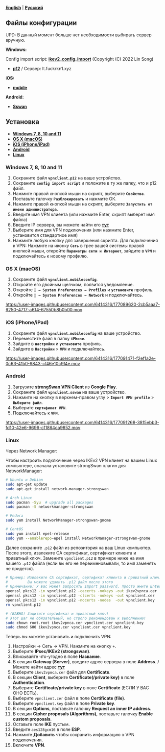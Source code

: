 [**English**](README.md) | [**Русский**](README-ru.md)

## Файлы конфигурации

UPD: В данный момент больше нет необходимости выбирать сервер вручную.

**Windows:**

Config import script: [**ikev2_config_import**](/client-conf/ikev2_config_import.cmd) (Copyright (C) 2022 Lin Song)
- [**p12**](/client-conf/vpnclient.p12) / Сервер: lt.fuckrkn1.xyz

**iOS:**
- [**mobile**](/client-conf/vpnclient.mobileconfig)

**Android:**
- [**Sswan**](/client-conf/vpnclient.sswan)


## Установка

* [**Windows 7, 8, 10 and 11**](#windows-7-8-10-and-11)
* [**OS X (macOS)**](#os-x-macos)
* [**iOS (iPhone/iPad)**](#ios-iphoneipad)
* [**Android**](#android)
* [**Linux**](#linux)

### Windows 7, 8, 10 and 11
1. Сохраните файл **``vpnclient.p12``** на ваше устройство.
2. Сохраните **``config import script``** и положите в ту же папку, что и p12 файл.
3. Нажмите правой кнопкой мыши на скрипт, выберите **``Свойства``**. Поставьте галочку **``Разблокировать``** и нажмите ОК.
4. Нажмите правой кнопкой мыши на скрипт, выберите **``Запустить от имени администратора``**.
5. Введите имя VPN клиента (или нажмите Enter, скрипт выберет имя файла)
6. Введите IP сервера, вы можете найти его [**тут**](#файлы-конфигурации)
7. Выберите имя для VPN подключения (или нажмите Enter, установится стандартное имя)
8. Нажмите любую кнопку для завершения скрипта.
Для подключения к VPN: Нажмите на иконку **``Сеть``** в трее вашей системы правой кнопкой мыши, откройте **``Параметры сети и Интернет``**, зайдите в **``VPN``** и подключайтесь к новому профилю.

### OS X (macOS)
1. Сохраните файл **``vpnclient.mobileconfig``**.
2. Откройте его двойным щелчком, появится уведомление.
3. Откройте **`` → System Preferences → Profiles``** и **``установите``** профиль.
4. Откройте **`` → System Preferences → Network``** и подключайтесь.


https://user-images.githubusercontent.com/6414316/177089620-2cb5aaa7-6250-4717-a614-67550b8b0b00.mov


### iOS (iPhone/iPad)
1. Сохраните файл **``vpnclient.mobileconfig``** на ваше устройство.
2. Переместите файл в папку **``iPhone``**.
3. Зайдите в **``настройки``** и **``установите``** профиль.
4. Зайдите в **``Настройки``** > **``VPN``** и подключайтесь.


https://user-images.githubusercontent.com/6414316/177091471-f2ef1a2e-0c63-41b0-9843-cf46e10c9f4e.mov


### Android
1. Загрузите [**strongSwan VPN Client**](https://play.google.com/store/apps/details?id=org.strongswan.android) из **Google Play**.
2. Сохраните файл **``vpnclient.sswan``** на ваше устройство.
3. Нажмите на кнопку в верхнем-правом углу > **``Import VPN profile``** > **``Выберите файл``**.
4. Выберите **``сертификат VPN``**.
5. Подключайтесь к **``VPN``**.


https://user-images.githubusercontent.com/6414316/177091268-3815ebb3-fd10-42e6-9699-c11864ca9852.mov



### Linux

Через Network Manager:

Чтобы настроить подключение через IKEv2 VPN клиент на вашем Linux компьютере, сначала установите strongSwan плагин для NetworkManager:

```bash
# Ubuntu и Debian
sudo apt-get update
sudo apt-get install network-manager-strongswan

# Arch Linux
sudo pacman -Syu  # upgrade all packages
sudo pacman -S networkmanager-strongswan

# Fedora
sudo yum install NetworkManager-strongswan-gnome

# CentOS
sudo yum install epel-release
sudo yum --enablerepo=epel install NetworkManager-strongswan-gnome
```

Далее сохраните `.p12` файл из репозитория на ваш Linux компьютер. После этого, извлеките CA сертификат, сертификат клиента и приватный ключ. Замените `vpnclient.p12` в примере ниже на имя вашего `.p12` файла (если вы его не переименовывали, то имя заменять не придется).

```bash
# Пример: Извлеките CA сертификат, сертификат клиента и приватный ключ.
#         Вы можете удалить .p12 файл после этого
# Примечание: У вас может запросить Import password, просто жмите Enter.
openssl pkcs12 -in vpnclient.p12 -cacerts -nokeys -out ikev2vpnca.cer
openssl pkcs12 -in vpnclient.p12 -clcerts -nokeys -out vpnclient.cer
openssl pkcs12 -in vpnclient.p12 -nocerts -nodes  -out vpnclient.key
rm vpnclient.p12

# (ВАЖНО) Защитите сертификат и приватный ключ!
# Этот шаг не обязательный, но строго рекомендован к выполнению!
sudo chown root.root ikev2vpnca.cer vpnclient.cer vpnclient.key
sudo chmod 600 ikev2vpnca.cer vpnclient.cer vpnclient.key
```

Теперь вы можете установить и подключить VPN:

1. Настройки -> Сеть -> VPN. Нажмите на кнопку `+`.
1. Выберите **IPsec/IKEv2 (strongswan)**.
1. Вписывайте что-угодно в поле **Название**.
1. В секции **Gateway (Server)**, введите адрес сервера в поле **Address**. / Можете найти адрес  [**тут**](#файлы-конфигурации)
1. Выберите `ikev2vpnca.cer` файл для **Certificate**.
1. В секции **Client**, выберите **Certificate(/private key)** в поле **Authentication**.
1. Выберите **Certificate/private key** в поле **Certificate** (ЕСЛИ У ВАС ОНО ЕСТЬ).
1. Выберите `vpnclient.cer` файл в поле **Certificate (file)**.
1. Выберите `vpnclient.key` файл в поле **Private key**.
1. В секции **Options**, поставьте галочку **Request an inner IP address**.
1. В секции **Cipher proposals (Algorithms)**, поставьте галочку **Enable custom proposals**.
1. Оставьте поле **IKE** пустым.
1. Введите `aes128gcm16` в поле **ESP**.
1. Нажмите **Добавить** чтобы сохранить информацию о VPN подключении.
1. Включите **VPN**.


